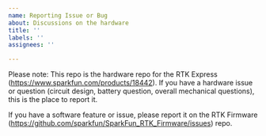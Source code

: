 ```yaml
---
name: Reporting Issue or Bug
about: Discussions on the hardware
title: ''
labels: ''
assignees: ''

---
```


Please note: This repo is the hardware repo for the RTK Express (https://www.sparkfun.com/products/18442). If you have a hardware issue or question (circuit design, battery question, overall mechanical questions), this is the place to report it.

If you have a software feature or issue, please report it on the RTK Firmware (https://github.com/sparkfun/SparkFun_RTK_Firmware/issues) repo.
